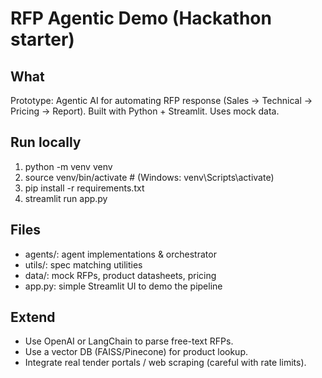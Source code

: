 # RFP Agentic Demo (Hackathon starter)

## What
Prototype: Agentic AI for automating RFP response (Sales -> Technical -> Pricing -> Report).
Built with Python + Streamlit. Uses mock data.

## Run locally
1. python -m venv venv
2. source venv/bin/activate   # (Windows: venv\Scripts\activate)
3. pip install -r requirements.txt
4. streamlit run app.py

## Files
- agents/: agent implementations & orchestrator
- utils/: spec matching utilities
- data/: mock RFPs, product datasheets, pricing
- app.py: simple Streamlit UI to demo the pipeline

## Extend
- Use OpenAI or LangChain to parse free-text RFPs.
- Use a vector DB (FAISS/Pinecone) for product lookup.
- Integrate real tender portals / web scraping (careful with rate limits).
